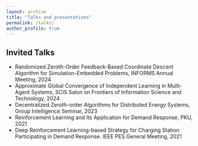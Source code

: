 ```yaml
---
layout: archive
title: "Talks and presentations"
permalink: /talks/
author_profile: true
---
```


<!-- 
{% if site.talkmap_link == true %}

<p style="text-decoration:underline;"><a href="/talkmap.html">See a map of all the places I've given a talk!</a></p>

{% endif %}

{% for post in site.talks reversed %}
  {% include archive-single-talk.html %}
{% endfor %}
-->


## Invited Talks
* Randomized Zeroth-Order Feedback-Based Coordinate Descent Algorithm for Simulation-Embedded Problems, INFORMS Annual Meeting, 2024
* Approximate Global Convergence of Independent Learning in Multi-Agent Systems, SCIS Salon on Frontiers of Information Science and Technology, 2024
* Decentralized Zeroth-order Algorithms for Distributed Energy Systems, Group Intelligence Seminar, 2023
* Reinforcement Learning and Its Application for Demand Response, PKU, 2021
* Deep Reinforcement Learning-based Strategy for Charging Station Participating in Demand Response. IEEE PES General Meeting, 2021
